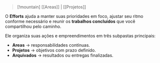 > [!mountain] [[Areas]] | [[Projetos]] 

O **Efforts** ajuda a manter suas prioridades em foco, ajustar seu ritmo conforme necessário e reunir os **trabalhos concluídos** que você compartilhou pelo caminho.

Ele organiza suas ações e empreendimentos em três subpastas principais:

- **Areas** → responsabilidades contínuas.
- **Projetos** → objetivos com prazo definido.
- **Arquivados** → resultados ou entregas finalizadas.


